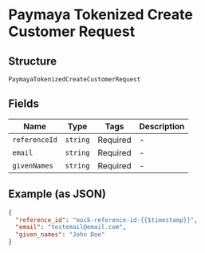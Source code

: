 
# Paymaya Tokenized Create Customer Request

## Structure

`PaymayaTokenizedCreateCustomerRequest`

## Fields

| Name | Type | Tags | Description |
|  --- | --- | --- | --- |
| `referenceId` | `string` | Required | - |
| `email` | `string` | Required | - |
| `givenNames` | `string` | Required | - |

## Example (as JSON)

```json
{
  "reference_id": "mock-reference-id-{{$timestamp}}",
  "email": "testemail@email.com",
  "given_names": "John Doe"
}
```

